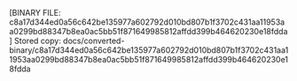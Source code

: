 [BINARY FILE: c8a17d344ed0a56c642be135977a602792d010bd807b1f3702c431aa11953aa0299bd88347b8ea0ac5bb51f871649985812affdd399b464620230e18fdda]
Stored copy: docs/converted-binary/c8a17d344ed0a56c642be135977a602792d010bd807b1f3702c431aa11953aa0299bd88347b8ea0ac5bb51f871649985812affdd399b464620230e18fdda
